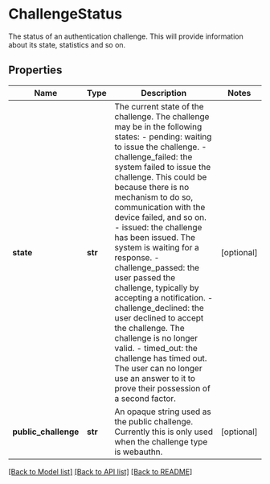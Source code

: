 # ChallengeStatus

The status of an authentication challenge. This will provide information about its state, statistics and so on. 
## Properties
Name | Type | Description | Notes
------------ | ------------- | ------------- | -------------
**state** | **str** | The current state of the challenge. The challenge may be in the following states:   - pending: waiting to issue the challenge.   - challenge_failed: the system failed to issue the challenge. This could be because there is     no mechanism to do so, communication with the device failed, and so on.   - issued: the challenge has been issued. The system is waiting for a response.   - challenge_passed: the user passed the challenge, typically by accepting a notification.   - challenge_declined: the user declined to accept the challenge. The challenge is no longer valid.   - timed_out: the challenge has timed out. The user can no longer use an answer to it to prove their     possession of a second factor.  | [optional] 
**public_challenge** | **str** | An opaque string used as the public challenge. Currently this is only used when the challenge type is webauthn. | [optional] 

[[Back to Model list]](../README.md#documentation-for-models) [[Back to API list]](../README.md#documentation-for-api-endpoints) [[Back to README]](../README.md)


